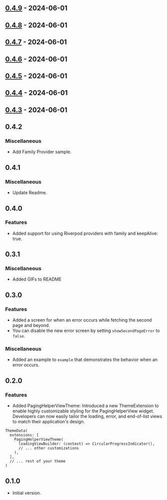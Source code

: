 ## [0.4.9](https://github.com/K9i-0/riverpod_paging_utils/compare/0.4.8...0.4.9) - 2024-06-01

## [0.4.8](https://github.com/K9i-0/riverpod_paging_utils/compare/0.4.7...0.4.8) - 2024-06-01

## [0.4.7](https://github.com/K9i-0/riverpod_paging_utils/compare/0.4.6...0.4.7) - 2024-06-01

## [0.4.6](https://github.com/K9i-0/riverpod_paging_utils/compare/0.4.5...0.4.6) - 2024-06-01

## [0.4.5](https://github.com/K9i-0/riverpod_paging_utils/compare/0.4.4...0.4.5) - 2024-06-01

## [0.4.4](https://github.com/K9i-0/riverpod_paging_utils/compare/0.4.3...0.4.4) - 2024-06-01

## [0.4.3](https://github.com/K9i-0/riverpod_paging_utils/compare/0.4.2...0.4.3) - 2024-06-01

## 0.4.2

### Miscellaneous
- Add Family Provider sample.

## 0.4.1

### Miscellaneous
- Update Readme.

## 0.4.0

### Features
- Added support for using Riverpod providers with family and keepAlive: true.

## 0.3.1

### Miscellaneous

- Added GIFs to README

## 0.3.0

### Features
- Added a screen for when an error occurs while fetching the second page and beyond.
- You can disable the new error screen by setting `showSecondPageError` to `false`.

### Miscellaneous

- Added an example to `example` that demonstrates the behavior when an error occurs.

## 0.2.0

### Features
- Added PagingHelperViewTheme: Introduced a new ThemeExtension to enable highly customizable styling for the PagingHelperView widget. Developers can now easily tailor the loading, error, and end-of-list views to match their application's design.

```
ThemeData(
  extensions: [
    PagingHelperViewTheme(
      loadingViewBuilder: (context) => CircularProgressIndicator(),
      // ... other customizations
    ),
  ],
  // ... rest of your theme
)
```

## 0.1.0

* Initial version.
